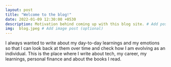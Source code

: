 ```yaml
---
layout: post
title: "Welcome to the blog!"
date: 2022-01-09 12:30:00 +0530
description: Motivation behind coming up with this blog site. # Add post description (optional)
img:  blog.jpeg # Add image post (optional)
---
```


I always wanted to write about my day-to-day learnings and my emotions so that I can look back at them over time and check how I am evolving as an individual. This is the place where I write about tech, my career, my learnings, personal finance and about the books I read. 
